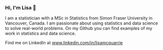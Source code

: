 ### Hi, I'm Lisa 👋

<!--
**lisamcq/lisamcq** is a ✨ _special_ ✨ repository because its `README.md` (this file) appears on your GitHub profile.

Here are some ideas to get you started:

- 🔭 I’m currently working on ...
- 🌱 I’m currently learning ...
- 👯 I’m looking to collaborate on ...
- 🤔 I’m looking for help with ...
- 💬 Ask me about ...
- 📫 How to reach me: ...
- 😄 Pronouns: ...
- ⚡ Fun fact: ...
-->

I am a statistician with a MSc in Statistics from Simon Fraser University in Vancouver, Canada. I am passionate about using statistics and data science to solve real-world problems. On my Github you can find examples of my work in statistics and data science.

Find me on LinkedIn at www.linkedin.com/in/lisamcquarrie
